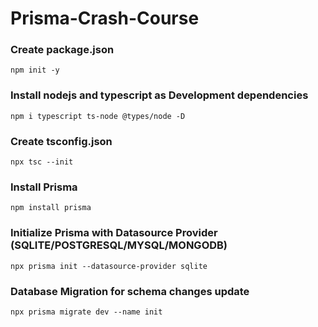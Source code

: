 # Prisma-Crash-Course

### Create package.json
`npm init -y`

### Install nodejs and typescript as Development dependencies
`npm i typescript ts-node @types/node -D`

### Create tsconfig.json
`npx tsc --init`

### Install Prisma
`npm install prisma`

### Initialize Prisma with Datasource Provider (SQLITE/POSTGRESQL/MYSQL/MONGODB)
`npx prisma init --datasource-provider sqlite`

### Database Migration for schema changes update
`npx prisma migrate dev --name init`